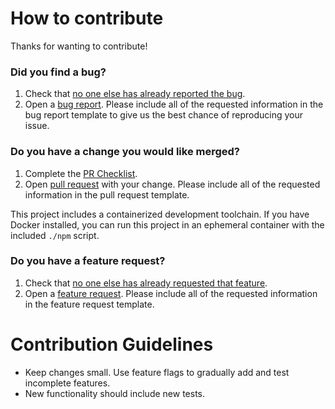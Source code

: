 # How to contribute

Thanks for wanting to contribute!

### Did you find a bug?
1. Check that [no one else has already reported the bug][bug-list-link].
2. Open a [bug report][bug-issue-link]. Please include all of the requested information in the bug report template to give us the best chance of reproducing your issue.

### Do you have a change you would like merged?
1. Complete the [PR Checklist][pull-request-template-checklist].
2. Open [pull request][pull-request-link] with your change. Please include all of the requested information in the pull request template.

This project includes a containerized development toolchain. If you have Docker installed, you can run this project in an ephemeral container with the included `./npm` script.

### Do you have a feature request?
1. Check that [no one else has already requested that feature][enhancement-list-link].
2. Open a [feature request][feature-issue-link]. Please include all of the requested information in the feature request template.

# Contribution Guidelines
* Keep changes small. Use feature flags to gradually add and test incomplete features.
* New functionality should include new tests.

[bug-issue-link]: https://github.com/AJGranowski/preceding-tag-action/issues/new?assignees=&labels=bug&projects=&template=bug-report.md&title=
[bug-list-link]: https://github.com/AJGranowski/preceding-tag-action/labels/bug
[enhancement-list-link]: https://github.com/AJGranowski/preceding-tag-action/issues?q=label%3Aenhancement
[feature-issue-link]: https://github.com/AJGranowski/preceding-tag-action/issues/new?assignees=&labels=enhancement&projects=&template=feature-request.md&title=
[pull-request-link]: https://github.com/AJGranowski/preceding-tag-action/compare
[pull-request-template-checklist]: https://github.com/AJGranowski/preceding-tag-action/blob/main/.github/pull_request_template.md#checklist-before-merging
